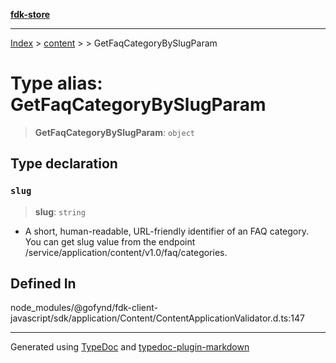 [**fdk-store**](../../../README.md)
***

[Index](../../../API.md) > [content](../../README.md) > [<internal>](../README.md) > GetFaqCategoryBySlugParam

# Type alias: GetFaqCategoryBySlugParam

> **GetFaqCategoryBySlugParam**: `object`

## Type declaration

### `slug`

> **slug**: `string`

- A short, human-readable, URL-friendly identifier of
an FAQ category. You can get slug value from the endpoint
/service/application/content/v1.0/faq/categories.

## Defined In

node\_modules/@gofynd/fdk-client-javascript/sdk/application/Content/ContentApplicationValidator.d.ts:147

***
Generated using [TypeDoc](https://typedoc.org/) and [typedoc-plugin-markdown](https://www.npmjs.com/package/typedoc-plugin-markdown)
